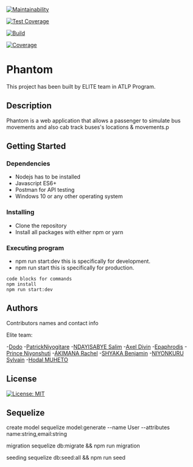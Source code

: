 [![Maintainability](https://api.codeclimate.com/v1/badges/a19ae61085b817267dc5/maintainability)](https://codeclimate.com/github/atlp-rwanda/phantom-be-elite/maintainability)

[![Test Coverage](https://api.codeclimate.com/v1/badges/a19ae61085b817267dc5/test_coverage)](https://codeclimate.com/github/atlp-rwanda/phantom-be-elite/test_coverage)

[![Build](https://github.com/atlp-rwanda/phantom-be-elite/actions/workflows/node.js.yml/badge.svg)](https://github.com/atlp-rwanda/phantom-be-elite/actions/workflows/node.js.yml)

[![Coverage](https://github.com/atlp-rwanda/phantom-be-elite/actions/workflows/coverage.js.yml/badge.svg)](https://github.com/atlp-rwanda/phantom-be-elite/actions/workflows/coverage.js.yml)

# Phantom

This project has been built by ELITE team in ATLP Program.

## Description

Phantom is a web application that allows a passenger to simulate bus movements and also cab track buses's locations & movements.p

## Getting Started

### Dependencies

- Nodejs has to be installed
- Javascript ES6+
- Postman for API testing
- Windows 10 or any other operating system

### Installing

- Clone the repository
- Install all packages with either npm or yarn

### Executing program

- npm run start:dev this is specifically for development.
- npm run start this is specifically for production.

```
code blocks for commands
npm install
npm run start:dev
```

## Authors

Contributors names and contact info

Elite team:

-[Dodo](#https://github.com/mukunzidd) -[PatrickNiyogitare](#https://github.com/PatrickNiyogitare28) -[NDAYISABYE Salim](#https://github.com/Salim-54) -[Axel Divin](#https://github.com/Xldivin) -[Epaphrodis](#https://github.com/) -[Prince Niyonshuti](#https://github.com/PrinceNiyonshuti) -[AKIMANA Rachel](#https://github.com/) -[SHYAKA Benjamin](#https://github.com/) -[NIYONKURU Sylvain](#https://github.com/) -[Hodal MUHETO](#https://github.com/)

## License

[![License: MIT](https://img.shields.io/badge/License-MIT-brightgreen.svg)](https://opensource.org/licenses/MIT)

## Sequelize

create model
sequelize model:generate --name User --attributes name:string,email:string

migration
sequelize db:migrate && npm run migration

seeding
sequelize db:seed:all && npm run seed
